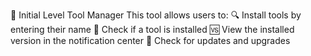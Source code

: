 🚀 Initial Level Tool Manager
This tool allows users to:
🔍 Install tools by entering their name
🧩 Check if a tool is installed
🆚 View the installed version in the notification center
🔄 Check for updates and upgrades
